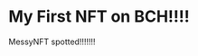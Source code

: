 # My First NFT on BCH!!!!
MessyNFT spotted!!!!!!!
                                                                                     